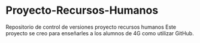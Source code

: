 # Proyecto-Recursos-Humanos
Repositorio de control de versiones proyecto recursos humanos
Este proyecto se creo para enseñarles a los alumnos de 4G como utilizar GitHub.
